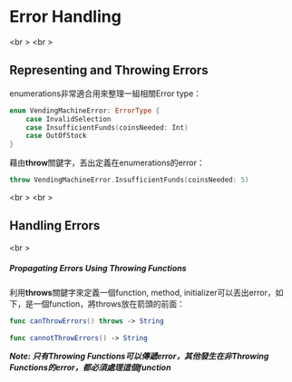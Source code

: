 # Error Handling

<br \>
<br \>
## Representing and Throwing Errors

enumerations非常適合用來整理一組相關Error type：
```swift
enum VendingMachineError: ErrorType {
    case InvalidSelection
    case InsufficientFunds(coinsNeeded: Int)
    case OutOfStock
}
```

藉由**throw**關鍵字，丟出定義在enumerations的error：
```swift
throw VendingMachineError.InsufficientFunds(coinsNeeded: 5)
```

<br \>
<br \>
## Handling Errors
<br \>

##### Propagating Errors Using Throwing Functions

利用**throws**關鍵字來定義一個function, method, initializer可以丟出error，如下，是一個function，將throws放在箭頭的前面：
```swift
func canThrowErrors() throws -> String
 
func cannotThrowErrors() -> String
```

***Note: 只有Throwing Functions可以傳遞error，其他發生在非Throwing Functions的error，都必須處理這個function***

